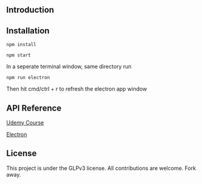 ## Introduction


## Installation

`npm install`

`npm start`

In a seperate terminal window, same directory run  

`npm run electron`

Then hit cmd/ctrl + r to refresh the electron app window 

## API Reference

[Udemy Course](https://www.udemy.com/electron-react-tutorial/)

[Electron](https://electron.atom.io/)

## License

This project is under the GLPv3 license. All contributions are welcome. Fork away.  
